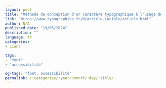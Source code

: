 ```yaml
---
layout: post
title: "Méthode de conception d'un caractère typographique à l'usage des lecteurs déficients visuels"
link: "https://www.typographies.fr/N/article-Luciole/article.html"
author: N/A
published_date: "19/05/2024"
description: ""
language: fr
categories:
- Liens

tags:
- "font"
- "accessibilité"

og-tags: "font, accessibilité"
permalink: /:categories/:year/:month/:day/:title/
---
```

